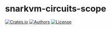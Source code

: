 # snarkvm-circuits-scope

[![Crates.io](https://img.shields.io/crates/v/snarkvm-circuits-scope.svg?color=neon)](https://crates.io/crates/snarkvm-circuits-scope)
[![Authors](https://img.shields.io/badge/authors-Aleo-orange.svg)](https://aleo.org)
[![License](https://img.shields.io/badge/License-GPLv3-blue.svg)](./LICENSE.md)
